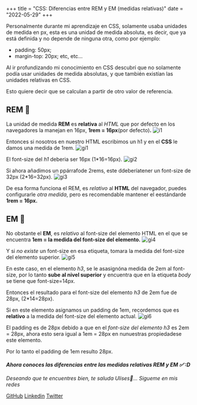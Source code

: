 +++
title = "CSS: Diferencias entre REM y EM (medidas relativas)"
date = "2022-05-29"
+++

Personalmente durante mi aprendizaje en CSS, solamente usaba unidades de medida en px, esta es una unidad de medida absoluta, es decir, que ya está definida y no depende de ninguna otra, como por ejemplo:

- padding: 50px;
- margin-top: 20px;
etc, etc...

Al ir profundizando mi conocimiento en CSS descubrí que no solamente podía usar unidades de medida absolutas, y que también existían las unidades relativas en CSS.

Esto quiere decir que se calculan a partir de otro valor de referencia.

## REM 📏

La unidad de medida **REM** es **relativa** al *HTML* que por defecto en los navegadores la manejan en 16px, **1rem = 16px**(por defecto)**.**
![i1](https://user-images.githubusercontent.com/99143567/170896028-9c8cfaee-d6a0-4591-b1be-83ed8457249e.JPG)


Entonces si nosotros en nuestro HTML escribimos un h1 y en el **CSS** le damos una medida de 1rem.
![gi1](https://user-images.githubusercontent.com/99143567/170896046-490678cc-ba2b-4fdb-a847-e15cc4a76915.gif)


El font-size del *h1* deberia ser 16px (1*16=16px).
![gi2](https://user-images.githubusercontent.com/99143567/170896051-a5318132-ba7f-4330-ba03-0fb0c884c6f5.gif)


Si ahora añadimos un ppárrafode 2rems, este ddeberíatener un font-size de 32px (2*16=32px).
![gi3](https://user-images.githubusercontent.com/99143567/170896058-2c1e52bc-40d6-4ce8-90f5-d987068308d7.gif)


De esa forma funciona el REM, es *relativo* al **HTML** del navegador, puedes configurarle *otra medida*, pero es recomendable mantener el eestándarde **1rem = 16px.**
## EM 📏

No obstante el **EM**, es *relativo* al font-size del elemento HTML en el que se encuentra **1em = la medida del font-size del elemento.**
![gi4](https://user-images.githubusercontent.com/99143567/170896065-7c80b1df-e1fc-43eb-aba7-05eab4c60353.gif)


Y si *no existe* un font-size en esa etiqueta, tomara la medida del font-size del elemento superior.
![gi5](https://user-images.githubusercontent.com/99143567/170896068-65048a78-3e69-4d8b-9489-fc437b1658e3.gif)


En este caso, en el elemento *h3*, se le asasignóna medida de 2em al font-size, por lo tanto **sube al nivel superior** y encuentra que en la etiqueta *body* se tiene que font-size=14px.

Entonces el resultado para el font-size del elemento *h3* de 2em fue de 28px, (2*14=28px).

Si en este elemento asignamos un padding de 1em, recordemos que es **relativo** a la medida del font-size del elemento actual.
![gi6](https://user-images.githubusercontent.com/99143567/170896075-076d20c2-6d1e-4343-810e-605f3400798e.gif)


El padding es de 28px debido a que en el *font-size del elemento* *h3* es 2em = 28px, ahora esto sera igual a 1em = 28px en nunuestras propiedadese este elemento.

Por lo tanto el padding de 1em resulto 28px.

#### *Ahora conoces las diferencias entre las medidas relativas REM y EM ✅ :D*

*Deseando que te encuentres bien, te saluda Ulises🤵...*
*Sigueme en mis redes*

[GitHub](https://github.com/UlisesOrnelasR)
[Linkedin](https://www.linkedin.com/in/ulises-ornelas/)
[Twitter](https://twitter.com/UlisesOrnelass)
